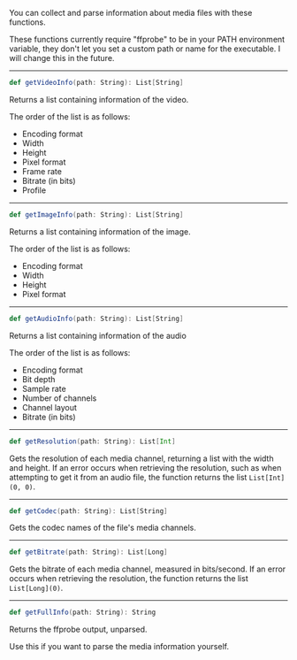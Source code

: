 You can collect and parse information about media files with these functions.

These functions currently require "ffprobe" to be in your PATH environment variable, they don't let you set a custom path or name for the executable. I will change this in the future.

---

```scala
def getVideoInfo(path: String): List[String]
```
Returns a list containing information of the video.

The order of the list is as follows:
* Encoding format
* Width
* Height
* Pixel format
* Frame rate
* Bitrate (in bits)
* Profile

---

```scala
def getImageInfo(path: String): List[String]
```
Returns a list containing information of the image.

The order of the list is as follows:
* Encoding format
* Width
* Height
* Pixel format

---

```scala
def getAudioInfo(path: String): List[String]
```
Returns a list containing information of the audio

The order of the list is as follows:
* Encoding format
* Bit depth
* Sample rate
* Number of channels
* Channel layout
* Bitrate (in bits)

---

```scala
def getResolution(path: String): List[Int]
```
Gets the resolution of each media channel, returning a list with the width and height. If an error occurs when retrieving the resolution, such as when attempting to get it from an audio file, the function returns the list ```List[Int](0, 0)```.

---

```scala
def getCodec(path: String): List[String]
```
Gets the codec names of the file's media channels.

---

```scala
def getBitrate(path: String): List[Long]
```
Gets the bitrate of each media channel, measured in bits/second. If an error occurs when retrieving the resolution, the function returns the list ```List[Long](0)```.

---

```scala
def getFullInfo(path: String): String
```
Returns the ffprobe output, unparsed.

Use this if you want to parse the media information yourself.

